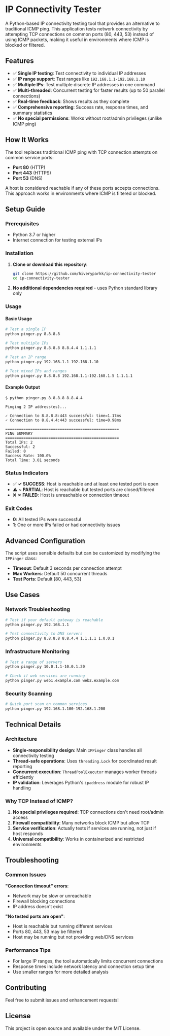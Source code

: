 # IP Connectivity Tester

A Python-based IP connectivity testing tool that provides an alternative to traditional ICMP ping. This application tests network connectivity by attempting TCP connections on common ports (80, 443, 53) instead of using ICMP packets, making it useful in environments where ICMP is blocked or filtered.

## Features

- ✅ **Single IP testing**: Test connectivity to individual IP addresses
- ✅ **IP range support**: Test ranges like `192.168.1.1-192.168.1.10`
- ✅ **Multiple IPs**: Test multiple discrete IP addresses in one command
- ✅ **Multi-threaded**: Concurrent testing for faster results (up to 50 parallel connections)
- ✅ **Real-time feedback**: Shows results as they complete
- ✅ **Comprehensive reporting**: Success rate, response times, and summary statistics
- ✅ **No special permissions**: Works without root/admin privileges (unlike ICMP ping)

## How It Works

The tool replaces traditional ICMP ping with TCP connection attempts on common service ports:
- **Port 80** (HTTP)
- **Port 443** (HTTPS) 
- **Port 53** (DNS)

A host is considered reachable if any of these ports accepts connections. This approach works in environments where ICMP is filtered or blocked.

## Setup Guide

### Prerequisites

- Python 3.7 or higher
- Internet connection for testing external IPs

### Installation

1. **Clone or download this repository**:
   ```bash
   git clone https://github.com/hiveryparkk/ip-connectivity-tester
   cd ip-connectivity-tester
   ```

2. **No additional dependencies required** - uses Python standard library only

### Usage

#### Basic Usage

```bash
# Test a single IP
python pinger.py 8.8.8.8

# Test multiple IPs
python pinger.py 8.8.8.8 8.8.4.4 1.1.1.1

# Test an IP range
python pinger.py 192.168.1.1-192.168.1.10

# Test mixed IPs and ranges
python pinger.py 8.8.8.8 192.168.1.1-192.168.1.5 1.1.1.1
```

#### Example Output

```
$ python pinger.py 8.8.8.8 8.8.4.4

Pinging 2 IP address(es)...

✓ Connection to 8.8.8.8:443 successful: time=1.17ms
✓ Connection to 8.8.4.4:443 successful: time=0.98ms

==================================================
PING SUMMARY
==================================================
Total IPs: 2
Successful: 2
Failed: 0
Success Rate: 100.0%
Total Time: 3.01 seconds
```

### Status Indicators

- ✅ **✓ SUCCESS**: Host is reachable and at least one tested port is open
- ⚠️ **~ PARTIAL**: Host is reachable but tested ports are closed/filtered
- ❌ **✗ FAILED**: Host is unreachable or connection timeout

### Exit Codes

- **0**: All tested IPs were successful
- **1**: One or more IPs failed or had connectivity issues

## Advanced Configuration

The script uses sensible defaults but can be customized by modifying the `IPPinger` class:

- **Timeout**: Default 3 seconds per connection attempt
- **Max Workers**: Default 50 concurrent threads
- **Test Ports**: Default [80, 443, 53]

## Use Cases

### Network Troubleshooting
```bash
# Test if your default gateway is reachable
python pinger.py 192.168.1.1

# Test connectivity to DNS servers
python pinger.py 8.8.8.8 8.8.4.4 1.1.1.1 1.0.0.1
```

### Infrastructure Monitoring
```bash
# Test a range of servers
python pinger.py 10.0.1.1-10.0.1.20

# Check if web services are running
python pinger.py web1.example.com web2.example.com
```

### Security Scanning
```bash
# Quick port scan on common services
python pinger.py 192.168.1.100-192.168.1.200
```

## Technical Details

### Architecture
- **Single-responsibility design**: Main `IPPinger` class handles all connectivity testing
- **Thread-safe operations**: Uses `threading.Lock` for coordinated result reporting
- **Concurrent execution**: `ThreadPoolExecutor` manages worker threads efficiently
- **IP validation**: Leverages Python's `ipaddress` module for robust IP handling

### Why TCP Instead of ICMP?
1. **No special privileges required**: TCP connections don't need root/admin access
2. **Firewall compatibility**: Many networks block ICMP but allow TCP
3. **Service verification**: Actually tests if services are running, not just if host responds
4. **Universal compatibility**: Works in containerized and restricted environments

## Troubleshooting

### Common Issues

**"Connection timeout" errors**:
- Network may be slow or unreachable
- Firewall blocking connections
- IP address doesn't exist

**"No tested ports are open"**:
- Host is reachable but running different services
- Ports 80, 443, 53 may be filtered
- Host may be running but not providing web/DNS services

### Performance Tips

- For large IP ranges, the tool automatically limits concurrent connections
- Response times include network latency and connection setup time
- Use smaller ranges for more detailed analysis

## Contributing

Feel free to submit issues and enhancement requests!

## License

This project is open source and available under the MIT License.